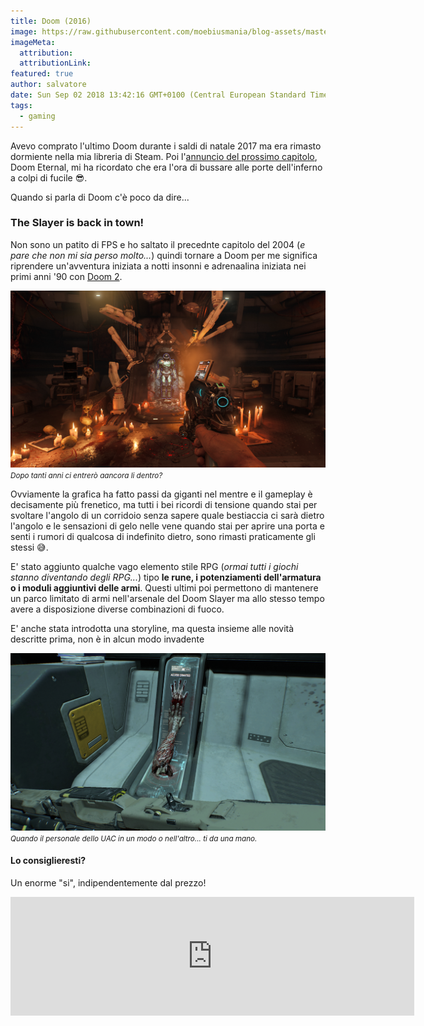 ```yaml
---
title: Doom (2016)
image: https://raw.githubusercontent.com/moebiusmania/blog-assets/master/images/2019/doom_logo.png
imageMeta:
  attribution:
  attributionLink:
featured: true
author: salvatore
date: Sun Sep 02 2018 13:42:16 GMT+0100 (Central European Standard Time)
tags:
  - gaming
---
```


Avevo comprato l'ultimo Doom durante i saldi di natale 2017 ma era rimasto dormiente nella mia libreria di Steam. Poi l'[annuncio del prossimo capitolo](https://www.youtube.com/watch?v=CGq8Ee2gOe4), Doom Eternal, mi ha ricordato che era l'ora di bussare alle porte dell'inferno a colpi di fucile 😎.

Quando si parla di Doom c'è poco da dire...

### The Slayer is back in town!
Non sono un patito di FPS e ho saltato il precednte capitolo del 2004 (*e pare che non mi sia perso molto...*) quindi tornare a Doom per me significa riprendere un'avventura iniziata a notti insonni e adrenaalina iniziata nei primi anni '90 con [Doom 2](https://raw.githubusercontent.com/moebiusmania/blog-assets/master/images/2019/doom_suite.png).

![Dopo tanti anni ci entrerò aancora li dentro?](https://raw.githubusercontent.com/moebiusmania/blog-assets/master/images/2019/doom_suite.png)
<small>*Dopo tanti anni ci entrerò aancora li dentro?*</small>

Ovviamente la grafica ha fatto passi da giganti nel mentre e il gameplay è decisamente più frenetico, ma tutti i bei ricordi di tensione quando stai per svoltare l'angolo di un corridoio senza sapere quale bestiaccia ci sarà dietro l'angolo e le sensazioni di gelo nelle vene quando stai per aprire una porta e senti i rumori di qualcosa di indefinito dietro, sono rimasti praticamente gli stessi 😅.

E' stato aggiunto qualche vago elemento stile RPG (*ormai tutti i giochi stanno diventando degli RPG...*) tipo **le rune, i potenziamenti dell'armatura o i moduli aggiuntivi delle armi**. Questi ultimi poi permettono di mantenere un parco limitato di armi nell'arsenale del Doom Slayer ma allo stesso tempo avere a disposizione diverse combinazioni di fuoco.

E' anche stata introdotta una storyline, ma questa insieme alle novità descritte prima, non è in alcun modo invadente


![Quando il personale dello UAC in un modo o nell'altro... ti da una mano.](https://raw.githubusercontent.com/moebiusmania/blog-assets/master/images/2019/doom_arm.png) <small>*Quando il personale dello UAC in un modo o nell'altro... ti da una mano.*</small>

#### Lo consiglieresti?
Un enorme "si", indipendentemente dal prezzo!

<iframe src="https://store.steampowered.com/widget/379720/" frameborder="0" width="646" height="190"></iframe>
